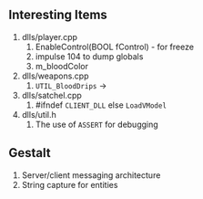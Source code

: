 ## Interesting Items

1. dlls/player.cpp
    1. EnableControl(BOOL fControl) - for freeze
    1. impulse 104 to dump globals
    1. m_bloodColor
1. dlls/weapons.cpp
    1. `UTIL_BloodDrips` -> 
1. dlls/satchel.cpp
    1. #ifndef `CLIENT_DLL` else `LoadVModel`
1. dlls/util.h
    1. The use of `ASSERT` for debugging

## Gestalt

1. Server/client messaging architecture
1. String capture for entities
